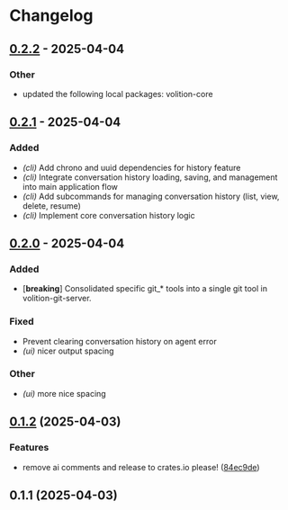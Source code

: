 # Changelog

## [0.2.2](https://github.com/jessebmiller/volition/compare/volition-cli-v0.2.1...volition-cli-v0.2.2) - 2025-04-04

### Other

- updated the following local packages: volition-core

## [0.2.1](https://github.com/jessebmiller/volition/compare/volition-cli-v0.2.0...volition-cli-v0.2.1) - 2025-04-04

### Added

- *(cli)* Add chrono and uuid dependencies for history feature
- *(cli)* Integrate conversation history loading, saving, and management into main application flow
- *(cli)* Add subcommands for managing conversation history (list, view, delete, resume)
- *(cli)* Implement core conversation history logic

## [0.2.0](https://github.com/jessebmiller/volition/compare/volition-cli-v0.1.2...volition-cli-v0.2.0) - 2025-04-04

### Added

- [**breaking**] Consolidated specific git_* tools into a single git tool in volition-git-server.

### Fixed

- Prevent clearing conversation history on agent error
- *(ui)* nicer output spacing

### Other

- *(ui)* more nice spacing

## [0.1.2](https://github.com/jessebmiller/volition/compare/volition-cli-v0.1.1...volition-cli-v0.1.2) (2025-04-03)


### Features

* remove ai comments and release to crates.io please! ([84ec9de](https://github.com/jessebmiller/volition/commit/84ec9dea05cc0375dfc5071a938dc9cfe7619266))

## 0.1.1 (2025-04-03)
